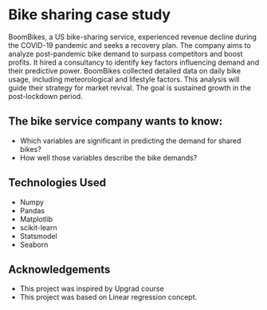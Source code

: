 # Bike sharing case study
BoomBikes, a US bike-sharing service, experienced revenue decline during the COVID-19 pandemic and seeks a recovery plan. The company aims to analyze post-pandemic bike demand to surpass competitors and boost profits. It hired a consultancy to identify key factors influencing demand and their predictive power. BoomBikes collected detailed data on daily bike usage, including meteorological and lifestyle factors. This analysis will guide their strategy for market revival. The goal is sustained growth in the post-lockdown period.

## The bike service company wants to know:
- Which variables are significant in predicting the demand for shared bikes?
- How well those variables describe the bike demands?

## Technologies Used
- Numpy
- Pandas
- Matplotlib
- scikit-learn
- Statsmodel
- Seaborn


## Acknowledgements
- This project was inspired by Upgrad course
- This project was based on Linear regression concept.


<!-- Optional -->
<!-- ## License -->
<!-- This project is open source and available under the [... License](). -->

<!-- You don't have to include all sections - just the one's relevant to your project -->
